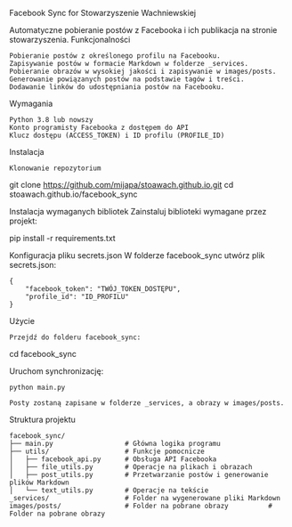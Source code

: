 Facebook Sync for Stowarzyszenie Wachniewskiej

Automatyczne pobieranie postów z Facebooka i ich publikacja na stronie stowarzyszenia.
Funkcjonalności

    Pobieranie postów z określonego profilu na Facebooku.
    Zapisywanie postów w formacie Markdown w folderze _services.
    Pobieranie obrazów w wysokiej jakości i zapisywanie w images/posts.
    Generowanie powiązanych postów na podstawie tagów i treści.
    Dodawanie linków do udostępniania postów na Facebooku.

Wymagania

    Python 3.8 lub nowszy
    Konto programisty Facebooka z dostępem do API
    Klucz dostępu (ACCESS_TOKEN) i ID profilu (PROFILE_ID)

Instalacja

    Klonowanie repozytorium

git clone https://github.com/mijapa/stoawach.github.io.git
cd stoawach.github.io/facebook_sync

Instalacja wymaganych bibliotek Zainstaluj biblioteki wymagane przez projekt:

pip install -r requirements.txt

Konfiguracja pliku secrets.json W folderze facebook_sync utwórz plik secrets.json:

    {
        "facebook_token": "TWÓJ_TOKEN_DOSTĘPU",
        "profile_id": "ID_PROFILU"
    }

Użycie

    Przejdź do folderu facebook_sync:

cd facebook_sync

Uruchom synchronizację:

    python main.py

    Posty zostaną zapisane w folderze _services, a obrazy w images/posts.

Struktura projektu

    facebook_sync/
    ├── main.py                  # Główna logika programu
    ├── utils/                   # Funkcje pomocnicze
    │   ├── facebook_api.py      # Obsługa API Facebooka
    │   ├── file_utils.py        # Operacje na plikach i obrazach
    │   ├── post_utils.py        # Przetwarzanie postów i generowanie plików Markdown
    │   └── text_utils.py        # Operacje na tekście
    _services/                   # Folder na wygenerowane pliki Markdown
    images/posts/                # Folder na pobrane obrazy          # Folder na pobrane obrazy
